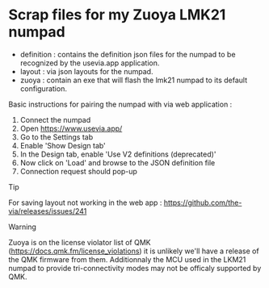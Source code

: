 # Scrap files for my Zuoya LMK21 numpad

* definition : contains the definition json files for the numpad to be recognized by the usevia.app application.
* layout : via json layouts for the numpad.
* zuoya : contain an exe that will flash the lmk21 numpad to its default configuration.

Basic instructions for pairing the numpad with via web application :
1. Connect the numpad
2. Open https://www.usevia.app/
3. Go to the Settings tab
4. Enable 'Show Design tab'
5. In the Design tab, enable 'Use V2 definitions (deprecated)'
6. Now click on 'Load' and browse to the JSON definition file
7. Connection request should pop-up

> [!TIP]
> For saving layout not working in the web app : https://github.com/the-via/releases/issues/241

> [!WARNING]
> Zuoya is on the license violator list of QMK (https://docs.qmk.fm/license_violations) it is unlikely we'll have a release of the QMK firmware from them.
> Additionnaly the MCU used in the LKM21 numpad to provide tri-connectivity modes may not be officaly supported by QMK.
